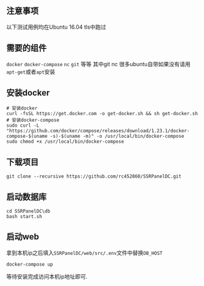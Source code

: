 ## 注意事项
以下测试用例均在Ubuntu 16.04 tls中跑过

## 需要的组件
`docker` `docker-compose` `nc` `git` 等等 其中git nc 很多ubuntu自带如果没有请用`apt-get`或者`apt`安装

## 安装docker
```
# 安装docker
curl -fsSL https://get.docker.com -o get-docker.sh && sh get-docker.sh
# 安装docker-compose
sudo curl -L "https://github.com/docker/compose/releases/download/1.23.1/docker-compose-$(uname -s)-$(uname -m)" -o /usr/local/bin/docker-compose
sudo chmod +x /usr/local/bin/docker-compose
```

## 下载项目
```
git clone --recursive https://github.com/rc452860/SSRPanelDC.git
```

## 启动数据库
```
cd SSRPanelDC\db
bash start.sh
```


## 启动web
拿到本机ip之后填入`SSRPanelDC/web/src/.env`文件中替换`DB_HOST`
```
docker-compose up
```

等待安装完成访问本机ip地址即可.
